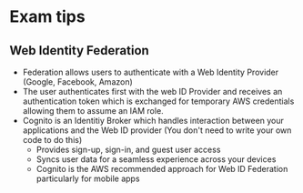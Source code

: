 
# Exam tips

## Web Identity Federation

* Federation allows users to authenticate with a Web Identity Provider (Google, Facebook, Amazon)
* The user authenticates first with the web ID Provider and receives an authentication token which is exchanged for temporary AWS credentials allowing them to assume an IAM role.
* Cognito is an Identitiy Broker which handles interaction between your applications and the Web ID provider (You don't need to write your own code to do this)
  * Provides sign-up, sign-in, and guest user access
  * Syncs user data for a seamless experience across your devices
  * Cognito is the AWS recommended approach for Web ID Federation particularly for mobile apps
  
